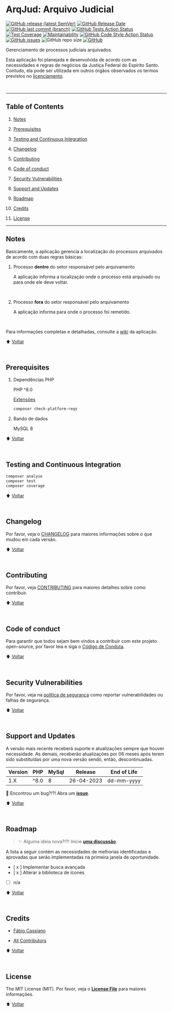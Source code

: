 # ArqJud: Arquivo Judicial

[![GitHub release (latest SemVer)](https://img.shields.io/github/v/release/fruivita/arqjud?logo=github)](/../../releases)
[![GitHub Release Date](https://img.shields.io/github/release-date/fruivita/arqjud?logo=github)](/../../releases)
[![GitHub last commit (branch)](https://img.shields.io/github/last-commit/fruivita/arqjud/1.x?logo=github)](/../../commits/1.x)
[![GitHub Tests Action Status](https://img.shields.io/github/actions/workflow/status/fruivita/arqjud/tests.yml?branch=1.x&label=tests)](/../../actions/workflows/tests.yml?query=branch%3A1.x)
[![Test Coverage](https://api.codeclimate.com/v1/badges/e331b0511b37da03e24d/test_coverage)](https://codeclimate.com/github/fruivita/arqjud/test_coverage)
[![Maintainability](https://api.codeclimate.com/v1/badges/e331b0511b37da03e24d/maintainability)](https://codeclimate.com/github/fruivita/arqjud/maintainability)
[![GitHub Code Style Action Status](https://img.shields.io/github/actions/workflow/status/fruivita/arqjud/static.yml?branch=1.x&label=static)](/../../actions/workflows/static.yml?query=branch%3A1.x)
[![GitHub issues](https://img.shields.io/github/issues/fruivita/arqjud?logo=github)](/../../issues)
![GitHub repo size](https://img.shields.io/github/repo-size/fruivita/arqjud?logo=github)
[![GitHub](https://img.shields.io/github/license/fruivita/arqjud?logo=github)](../LICENSE.md)

Gerenciamento de processos judiciais arquivados.

Esta aplicação foi planejada e desenvolvida de acordo com as necessidades e regras de negócios da Justiça Federal do Espírito Santo. Contudo, ela pode ser utilizada em outros órgãos observados os termos previstos no [licenciamento](#license).

&nbsp;

---

## Table of Contents

1. [Notes](#notes)

2. [Prerequisites](#prerequisites)

3. [Testing and Continuous Integration](#testing-and-continuous-integration)

4. [Changelog](#changelog)

5. [Contributing](#contributing)

6. [Code of conduct](#code-of-conduct)

7. [Security Vulnerabilities](#security-vulnerabilities)

8. [Support and Updates](#support-and-updates)

9. [Roadmap](#roadmap)

10. [Credits](#credits)

11. [License](#license)

---

## Notes

Basicamente, a aplicação gerencia a localização do processos arquivados de acordo com duas regras básicas:

1. Processo **dentro** do setor responsável pelo arquivamento

    A aplicação informa a localização onde o processo está arquivado ou para onde ele deve voltar.

    &nbsp;

2. Processo **fora** do setor responsável pelo arquivamento

    A aplicação informa para onde o processo foi remetido.

    &nbsp;

Para informações completas e detalhadas, consulte a [wiki](/../../wiki) da aplicação.

⬆️ [Voltar](#table-of-contents)

&nbsp;

## Prerequisites

1. Dependências PHP

    PHP ^8.0

    [Extensões](https://getcomposer.org/doc/03-cli.md#check-platform-reqs)

    ```bash
    composer check-platform-reqs
    ```

2. Bando de dados

    MySQL 8

⬆️ [Voltar](#table-of-contents)

&nbsp;

## Testing and Continuous Integration

```bash
composer analyse
composer test
composer coverage
```

⬆️ [Voltar](#table-of-contents)

&nbsp;

## Changelog

Por favor, veja o [CHANGELOG](CHANGELOG.md) para maiores informações sobre o que mudou em cada versão.

⬆️ [Voltar](#table-of-contents)

&nbsp;

## Contributing

Por favor, veja [CONTRIBUTING](CONTRIBUTING.md) para maiores detalhes sobre como contribuir.

⬆️ [Voltar](#table-of-contents)

&nbsp;

## Code of conduct

Para garantir que todos sejam bem vindos a contribuir com este projeto open-source, por favor leia e siga o [Código de Conduta](CODE_OF_CONDUCT.md).

⬆️ [Voltar](#table-of-contents)

&nbsp;

## Security Vulnerabilities

Por favor, veja na [política de segurança](/../../security/policy) como reportar vulnerabilidades ou falhas de segurança.

⬆️ [Voltar](#table-of-contents)

&nbsp;

## Support and Updates

A versão mais recente receberá suporte e atualizações sempre que houver necessidade. As demais, receberão atualizações por 06 meses após terem sido substituídas por uma nova versão sendo, então, descontinuadas.

| Version | PHP     | MySql      | Release    | End of Life |
|---------|---------|------------|------------|-------------|
| 1.X     | ^8.0    | 8          | 26-04-2023 | dd-mm-yyyy  |

🐛 Encontrou um bug?!?! Abra um **[issue](/../../issues/new?assignees=fcno&labels=bug%2Ctriage&template=bug_report.yml&title=%5BT%C3%ADtulo+conciso+do+bug%5D)**.

⬆️ [Voltar](#table-of-contents)

&nbsp;

## Roadmap

> ✨ Alguma ideia nova?!?! Inicie **[uma discussão](https://github.com/orgs/fruivita/discussions/new?category=ideas&title=[ArqJud])**.

A lista a seguir contém as necessidades de melhorias identificadas e aprovadas que serão implementadas na primeira janela de oportunidade.

- [ x ] Implementar busca avançada
- [ x ] Alterar a biblioteca de ícones
- [ ] n/a

⬆️ [Voltar](#table-of-contents)

&nbsp;

## Credits

- [Fábio Cassiano](https://github.com/fcno)

- [All Contributors](/../../contributors)

⬆️ [Voltar](#table-of-contents)

&nbsp;

## License

The MIT License (MIT). Por favor, veja o **[License File](../LICENSE.md)** para maiores informações.

⬆️ [Voltar](#table-of-contents)
